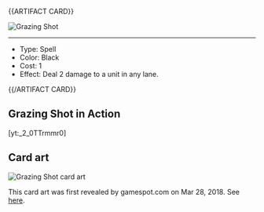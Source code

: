 <!-- ======================================

How to Contribute: https://ggs.wiki/r/howto

Artifact-specific info: https://github.com/GGS-ORG/artifact/blob/master/README.md

====================================== -->


{{ARTIFACT CARD}}

<!-- Card image goes here. -->

![Grazing Shot](https://i.imgur.com/5UdCQkD.jpg)

---

<!-- Card description goes here. -->

* Type: Spell
* Color: Black
* Cost: 1
* Effect: Deal 2 damage to a unit in any lane.

{{/ARTIFACT CARD}}

## Grazing Shot in Action

[yt:_2_0TTrmmr0]

## Card art

![Grazing Shot card art](https://i.imgur.com/jG2dTxw.jpg)

This card art was first revealed by gamespot.com on Mar 28, 2018. See [here](https://www.gamespot.com/gallery/card-art-and-gameplay-screens-for-valves-dota-2-ca/2900-1913/9/).

